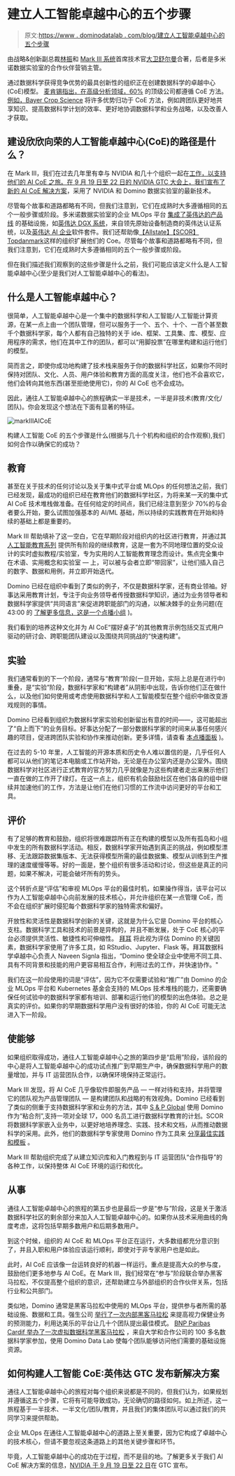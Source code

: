 # 建立人工智能卓越中心的五个步骤

> 原文:[https://www . dominodatalab . com/blog/建立人工智能卓越中心的五个步骤](https://www.dominodatalab.com/blog/five-steps-to-building-the-ai-center-of-excellence)

由战略&创新副总裁[林振](https://dominodatalab.com/blog/author/andy-lin)和 [Mark III 系统](https://www.markiiisys.com/)首席技术官[大卫舒尔曼](https://dominodatalab.com/blog/author/david-schulman)合著，后者是多米诺数据实验室的合作伙伴营销主管。

通过数据科学获得竞争优势的最具创新性的组织正在创建数据科学的卓越中心(CoE)模型。 [麦肯锡指出，在高级分析领域，60%](https://www.mckinsey.com/industries/financial-services/our-insights/building-an-effective-analytics-organization) 的顶级公司都遵循 CoE 方法。 [例如，Bayer Crop Science](https://www.dominodatalab.com/blog/do-you-need-a-center-to-be-excellent) 将许多优势归功于 CoE 方法，例如跨团队更好地共享知识、提高数据科学计划的效率、更好地协调数据科学和业务战略，以及改善人才获取。

## 建设欣欣向荣的人工智能卓越中心(CoE)的路径是什么？

在 Mark III，我们在过去几年里有幸与 NVIDIA 和几十个组织一起在[工作，以支持他们的 AI CoE 之旅。在 9 月 19 日至 22 日的 NVIDIA GTC 大会上，我们](https://www.markiiisys.com/blog/mark-iii-recognized-as-nvidia-npn-americas-rising-star-partner-of-the-year/)[宣布了新的 AI CoE 解决方案](/news/domino-data-lab-announces-new-ecosystem-solutions-with-nvidia-to-accelerate-hybrid-and-multi-cloud-mlops-journey)，采用了 NVIDIA 和 Domino 数据实验室的最新技术。

尽管每个故事和道路都略有不同，但我们注意到，它们在成熟时大多遵循相同的五个一般步骤或阶段。多米诺数据实验室的企业 MLOps 平台 [集成了英伟达的产品线](https://www.dominodatalab.com/partners/nvidia) 的基础设施，如[英伟达 DGX 系统](/news/domino-data-lab-joins-nvidia-as-dgx-ready-software-program-partner)，来自领先原始设备制造商的英伟达认证系统，以及[英伟达 AI 企业](/blog/domino-validated-for-nvidia-ai-enterprise)软件套件。我们还帮助像[【Allstate】](https://www.dominodatalab.com/resources/allstates-analytics-coe-pushes-data-science-innovation)[【SCOR】](https://www.dominodatalab.com/resources/scor-s-creation-of-data-science-center-of-excellence-to-enhance-model-deployment/)[Topdanmark](https://www.dominodatalab.com/resources/topdanmark-scales-mlops)这样的组织扩展他们的 Coe。尽管每个故事和道路都略有不同，但我们注意到，它们在成熟时大多遵循相同的五个一般步骤或阶段。

但在我们描述我们观察到的这些步骤是什么之前，我们可能应该定义什么是人工智能卓越中心(至少是我们对人工智能卓越中心的看法)。

## 什么是人工智能卓越中心？

很简单，人工智能卓越中心是一个集中的数据科学和人工智能/人工智能计算资源，在某一点上由一个团队管理，但可以服务于一个、五个、十个、一百个甚至数千个数据科学家，每个人都有自己独特的关于 ide、框架、工具集、库、模型、应用程序的需求，他们在其中工作的团队，都可以“用脚投票”在哪里构建和运行他们的模型。

简而言之，即使你成功地构建了技术栈来服务于你的数据科学社区，如果你不同时保持对团队、文化、人员、用户体验和教育方面的高度关注，他们也不会喜欢它，他们会转向其他东西(甚至拒绝使用它)，你的 AI CoE 也不会成功。

因此，通往人工智能卓越中心的旅程确实一半是技术，一半是非技术(教育/文化/团队)。你会发现这个想法在下面有显著的特征。

![markIIIAICoE](../Images/ba671f54910ed3e0bf3b88c1a6d74e33.png)

构建人工智能 CoE 的五个步骤是什么(根据与几十个机构和组织的合作观察),我们如何合作以确保它的成功？

## 教育

甚至在关于技术的任何讨论以及关于集中式平台或 MLOps 的任何想法之前，我们已经发现，最成功的组织已经在教育他们的数据科学社区，为将来某一天的集中式 AI CoE 技术堆栈做准备。在任何给定的时间点，我们已经注意到至少 70%的与会者要么开始，要么试图加强基本的 AI/ML 基础，所以持续的实践教育在开始和持续的基础上都是重要的。

Mark III 帮助填补了这一空白，它在早期阶段对组织内的社区进行教育，并通过其 [人工智能教育系列](https://trending.markiiisys.com/aieducationseries) 提供所有阶段的继续教育，这是一套为不同地理位置的受众设计的实时虚拟教程/实验室，专为实用的人工智能教育理念而设计。焦点完全集中在术语、实用概念和实验室 — 上，可以被与会者立即“带回家”，让他们插入自己的数字、数据和用例，并立即开始迭代。

Domino 已经在组织中看到了类似的例子，不仅是数据科学家，还有商业领袖。好事达采用教育计划，专注于向业务领导者传授数据科学知识，通过为业务领导者和数据科学家提供“共同语言”来促进跨职能部门的沟通，以解决棘手的业务问题(在 43:00 的 [了解更多信息，这是一个点播小组](https://www.dominodatalab.com/resources/allstates-analytics-coe-pushes-data-science-innovation) )。

我们看到的培养这种文化并为 AI CoE“摆好桌子”的其他教育示例包括交互式用户驱动的研讨会、跨职能团队建设以及围绕共同挑战的“快速构建”。

## 实验

我们通常看到的下一个阶段，通常与“教育”阶段(一旦开始，实际上总是在进行中)重叠，是“实验”阶段，数据科学家和“构建者”从阴影中出现，告诉你他们正在做什么，以及他们如何使用或考虑使用数据科学和人工智能模型在整个组织中做改变游戏规则的事情。

Domino 已经看到组织为数据科学家实验和创新留出有意的时间——，这可能超出了“自上而下”的业务目标。好事达分配了一部分数据科学家的时间来从事任何感兴趣的项目，促进跨团队实验和协作来推动创新。更多详情，请查看 [本点播面板](https://www.dominodatalab.com/resources/allstates-analytics-coe-pushes-data-science-innovation) )。

在过去的 5-10 年里，人工智能的开源本质和历史令人难以置信的是，几乎任何人都可以从他们的笔记本电脑或工作站开始，无论是在办公室内还是办公室外。围绕数据科学对社区进行正式教育的官方努力几乎就像是为这些构建者走出来展示他们一直在做的工作开了绿灯。在这一点上，组织有机会鼓励社区在他们各自的组中继续并加速他们的工作，方法是让他们在他们习惯的工作流中访问更好的平台和工具。

## 评价

有了足够的教育和鼓励，组织将很难跟踪所有正在构建的模型以及所有孤岛和小组中发生的所有数据科学活动。相反，数据科学家开始遇到真正的挑战，例如模型漂移、无法跟踪数据集版本、无法获得模型所需的最佳数据集、模型从训练到生产推理的速度缓慢等等。好的一面是，整个组织有很多活动和讨论，但这些是真正的问题，如果不解决，可能会破坏所有的势头。

这个转折点是“评估”和审视 MLOps 平台的最佳时机，如果操作得当，该平台可以作为人工智能卓越中心向前发展的技术核心，并允许组织在某一点管理 CoE，而不会在组织扩展时侵犯每个数据科学家的独特需求和偏好。

开放性和灵活性是数据科学创新的关键，这就是为什么它是 Domino 平台的核心支柱。数据科学工具和技术的前景是异构的，并且不断发展，处于 CoE 核心的平台必须提供灵活性、敏捷性和可伸缩性。 [拜耳](https://www.dominodatalab.com/customers/bayer) 将此视为评估 Domino 的关键因素，数据科学家使用了许多工具，如 RStudio、Jupyter、Flask 等。拜耳数据科学卓越中心负责人 Naveen Signla 指出，“Domino 使全球企业中使用不同工具、具有不同背景和技能的用户更容易相互合作，利用过去的工作，并快速协作。"

我们在这一阶段使用的词是“评估”，因为它不仅需要试验和“推广”由 Domino 的企业 MLOps 平台和 Kubernetes 基金会支持的 MLOps 技术堆栈的能力，还需要确保任何试验中的数据科学家都有培训、部署和运行他们的模型的出色体验。总之是真实的评价。如果你的早期数据科学用户没有很好的体验，你的 AI CoE 可能无法进入下一阶段。

## 使能够

如果组织取得成功，通往人工智能卓越中心之旅的第四步是“启用”阶段，该阶段的中心是将人工智能卓越中心的成功试点推广到早期生产中，确保数据科学用户的数量增加，并与 IT 运营团队合作，以确保环境保持正常运行。

Mark III 发现，将 AI CoE 几乎像软件即服务产品 — 一样对待和支持，并将管理它的团队视为产品管理团队 — 是构建团队和战略的有效视角。Domino 已经看到了类似的侧重于支持数据科学家和业务的方法，其中 [S & P Global](https://towardsdatascience.com/data-science-literacy-for-the-enterprise-fadaf9268494) 使用 Domino 作为“粘合剂”,支持一项对全球 17，000 名员工进行数据科学教育的计划。SCOR 将数据科学家嵌入业务中，以更好地培养理念、实践、技术和文档，从而推动数据科学的采用。此外，他们的数据科学专家使用 Domino 作为工具来 [分享最佳实践和模板](https://www.dominodatalab.com/blog/data-science-at-scor-governing-data-science-by-example-instead-of-edict) 。

Mark III 帮助组织完成了从建立知识库和入门教程到与 IT 运营团队“合作指导”的各种工作，以保持整体 AI CoE 环境的运行和优化。

## 从事

通往人工智能卓越中心的旅程的第五步也是最后一步是“参与”阶段，这是关于激活数据科学社区的剩余部分来加入人工智能卓越中心的。如果你从技术采用曲线的角度考虑，这将包括早期多数用户和后期多数用户。

到这个时候，组织的 AI CoE 和 MLOps 平台正在运行，大多数组都充分意识到了，并且入职和用户体验应该运行顺利，即使对于非专家用户也是如此。

此时，AI CoE 应该像一台运转良好的机器一样运行。重点是提高大众的参与度，鼓励他们更多地参与 AI CoE。在 Mark III，我们经常在“参与”阶段联合举办黑客马拉松，不仅提高整个组织的意识，还帮助建立与外部组织的合作伙伴关系，包括行业和公共部门。

类似地，Domino 通常是黑客马拉松中使用的 MLOps 平台，提供参与者所需的基础设施、数据和工具。强生公司 [举行了一次内部黑客马拉松](https://blogs.nvidia.com/blog/2021/09/02/johnson-and-johnson-domino-data-science-mlops/) 来提高视力保健业务的预测能力，利用达美乐的平台让几十个团队提出最佳模式。 [BNP Paribas Cardif 举办了一次虚拟数据科学黑客马拉松](https://www.dominodatalab.com/blog/what-can-100-data-scientists-do-in-one-week-answer-a-lot) ，来自大学和合作公司的 100 多名数据科学家参加，使用 Domino Data Lab 使每个团队能够访问他们需要的基础设施资源。

## 如何构建人工智能 CoE:英伟达 GTC 发布新解决方案

通往人工智能卓越中心的旅程对每个组织来说都是不同的，但我们认为，如果规划并遵循这五个步骤，它将有可能导致成功，无论确切的路径如何。如上所述，这一旅程基于一半技术、一半文化/团队/教育，并且我们的集体团队可以通过我们的共同学习来提供帮助。

企业 MLOps 在通往人工智能卓越中心的道路上至关重要，因为它构成了卓越中心的技术核心，但请不要忽视这条道路上的其他关键步骤和环节。

毕竟，人工智能卓越中心的成功在于过程，而不是目的地。了解更多关于我们 AI CoE 解决方案的信息，[NVIDIA 于 9 月 19 日至 22 日](/news/domino-data-lab-announces-new-ecosystem-solutions-with-nvidia-to-accelerate-hybrid-and-multi-cloud-mlops-journey)在 GTC 宣布。